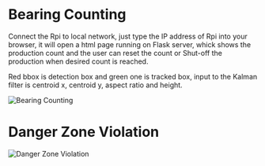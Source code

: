 # Bearing Counting
Connect the Rpi to local network, just type the IP address of Rpi into your browser,
it will open a html page running on Flask server, whick shows the production count and the
user can reset the count or Shut-off the production when desired count is reached.

Red bbox is detection box and green one is tracked box, input to the Kalman filter is centroid x,
centroid y, aspect ratio and height.

![Bearing Counting](https://github.com/ShaShekhar/myProjects/blob/main/bearing_counting.gif)

# Danger Zone Violation
![Danger Zone Violation](https://github.com/ShaShekhar/myProjects/blob/main/plant_monitoring.gif)
